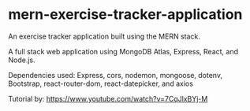 # mern-exercise-tracker-application

 An exercise tracker application built using the MERN stack.

 A full stack web application using MongoDB Atlas, Express, React, and Node.js.


 Dependencies used:
 Express, cors, nodemon, mongoose, dotenv, Bootstrap, react-router-dom, react-datepicker, and axios

Tutorial by: https://www.youtube.com/watch?v=7CqJlxBYj-M

